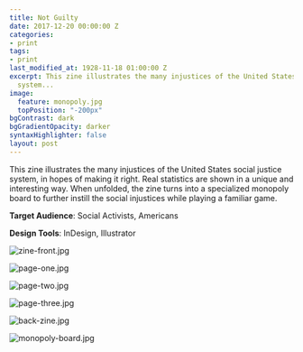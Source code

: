 ```yaml
---
title: Not Guilty
date: 2017-12-20 00:00:00 Z
categories:
- print
tags:
- print
last_modified_at: 1928-11-18 01:00:00 Z
excerpt: This zine illustrates the many injustices of the United States social justice
  system...
image:
  feature: monopoly.jpg
  topPosition: "-200px"
bgContrast: dark
bgGradientOpacity: darker
syntaxHighlighter: false
layout: post
---
```


This zine illustrates the many injustices of the United States social justice system, in hopes of making it right. Real statistics are shown in a unique and interesting way. When unfolded, the zine turns into a specialized monopoly board to further instill the social injustices while playing a familiar game.

**Target Audience**: Social Activists, Americans

**Design Tools**: InDesign, Illustrator

![zine-front.jpg](/uploads/zine-front.jpg)

![page-one.jpg](/uploads/page-one.jpg)

![page-two.jpg](/uploads/page-two.jpg)

![page-three.jpg](/uploads/page-three.jpg)

![back-zine.jpg](/uploads/back-zine.jpg)

![monopoly-board.jpg](/uploads/monopoly-board.jpg)
